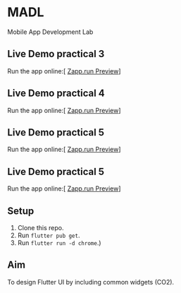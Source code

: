 # MADL
Mobile App Development Lab
## Live Demo practical 3
Run the app online:[ [Zapp.run Preview](https://zapp.run/edit/flutter-zq2y0656q2z0?entry=lib/main.dart&file=assets/images)]
## Live Demo practical 4
Run the app online:[ [Zapp.run Preview](https://zapp.run/edit/flutter-zwko06p4wkp0?entry=lib/main.dart&file=lib/main.dart)]
## Live Demo practical 5
Run the app online:[ [Zapp.run Preview](https://zapp.run/edit/flutter-z7xw066s7xx0?entry=lib/main.dart&file=lib/main.dart)]
## Live Demo practical 5
Run the app online:[ [Zapp.run Preview](https://zapp.run/edit/flutter-z6be06lx6bf0?entry=lib/main.dart&file=lib/main.dart)]


## Setup
1. Clone this repo.
2. Run `flutter pub get`.
3. Run `flutter run -d chrome`.)


## Aim
To design Flutter UI by including common widgets (CO2).
